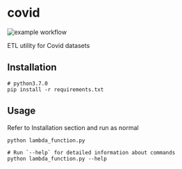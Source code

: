 # covid
![example workflow](https://github.com/johnclaro/covid/actions/workflows/actions.yml/badge.svg)

ETL utility for Covid datasets

## Installation

```sh-session
# python3.7.0
pip install -r requirements.txt
```

## Usage

Refer to Installation section and run as normal
```sh-session
python lambda_function.py

# Run `--help` for detailed information about commands
python lambda_function.py --help
```